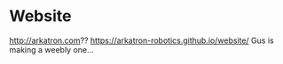 # Website
http://arkatron.com??
https://arkatron-robotics.github.io/website/
Gus is making a weebly one...

